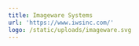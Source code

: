 ```yaml
---
title: Imageware Systems
url: 'https://www.iwsinc.com/'
logo: /static/uploads/imageware.svg
---
```


